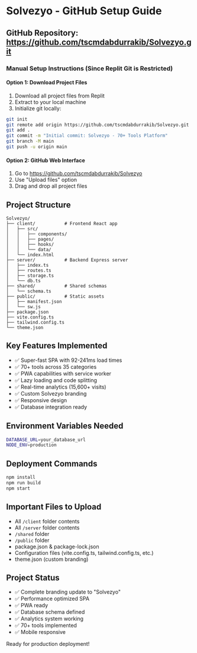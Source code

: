 # Solvezyo - GitHub Setup Guide

## GitHub Repository: https://github.com/tscmdabdurrakib/Solvezyo.git

### Manual Setup Instructions (Since Replit Git is Restricted)

#### Option 1: Download Project Files
1. Download all project files from Replit
2. Extract to your local machine
3. Initialize git locally:
```bash
git init
git remote add origin https://github.com/tscmdabdurrakib/Solvezyo.git
git add .
git commit -m "Initial commit: Solvezyo - 70+ Tools Platform"
git branch -M main
git push -u origin main
```

#### Option 2: GitHub Web Interface
1. Go to https://github.com/tscmdabdurrakib/Solvezyo
2. Use "Upload files" option
3. Drag and drop all project files

## Project Structure
```
Solvezyo/
├── client/           # Frontend React app
│   ├── src/
│   │   ├── components/
│   │   ├── pages/
│   │   ├── hooks/
│   │   └── data/
│   └── index.html
├── server/           # Backend Express server
│   ├── index.ts
│   ├── routes.ts
│   ├── storage.ts
│   └── db.ts
├── shared/           # Shared schemas
│   └── schema.ts
├── public/           # Static assets
│   ├── manifest.json
│   └── sw.js
├── package.json
├── vite.config.ts
├── tailwind.config.ts
└── theme.json
```

## Key Features Implemented
- ✅ Super-fast SPA with 92-241ms load times
- ✅ 70+ tools across 35 categories
- ✅ PWA capabilities with service worker
- ✅ Lazy loading and code splitting
- ✅ Real-time analytics (15,600+ visits)
- ✅ Custom Solvezyo branding
- ✅ Responsive design
- ✅ Database integration ready

## Environment Variables Needed
```bash
DATABASE_URL=your_database_url
NODE_ENV=production
```

## Deployment Commands
```bash
npm install
npm run build
npm start
```

## Important Files to Upload
- All `/client` folder contents
- All `/server` folder contents  
- `/shared` folder
- `/public` folder
- package.json & package-lock.json
- Configuration files (vite.config.ts, tailwind.config.ts, etc.)
- theme.json (custom branding)

## Project Status
- ✅ Complete branding update to "Solvezyo"
- ✅ Performance optimized SPA
- ✅ PWA ready
- ✅ Database schema defined
- ✅ Analytics system working
- ✅ 70+ tools implemented
- ✅ Mobile responsive

Ready for production deployment!